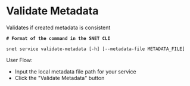 # Validate Metadata

Validates if created metadata is consistent


<ImageViewer src="/assets/images/products/AIMarketplace/TUI/ValidateServiceMetadataPage.webp" alt="Validate metadata page"/>

<pre class="language-bash"><code class="lang-bash"><strong># Format of the command in the SNET CLI
</strong>
snet service validate-metadata [-h] [--metadata-file METADATA_FILE]
</code></pre>

User Flow:

* Input the local metadata file path for your service
* Click the "Validate Metadata" button
